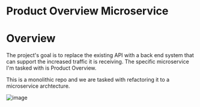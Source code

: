 # Product Overview Microservice

# Overview
The project's goal is to replace the existing API with a back end system that can support the increased traffic it is receiving. The specific microservice I'm tasked with is Product Overview. 

This is a monolithic repo and we are tasked with refactoring it to a microservice archtecture.

![image](https://github.com/user-attachments/assets/da32fc16-5c6a-4156-92b8-a3635b49534f)
